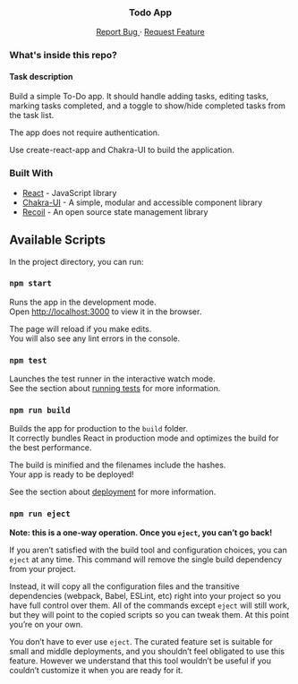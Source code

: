 <p align="center">
  <h3 align="center">Todo App</h3>
  <p align="center">
    <a href="https://github.com/ganeshmkharvi/react-chakra-ui-todo//issues">Report Bug </a>
    ·
    <a href="https://github.com/ganeshmkharvi/react-chakra-ui-todo//issues"> Request Feature</a>
  </p>
</p>

<!-- ABOUT THE PROJECT -->

### What's inside this repo?

#### Task description

Build a simple To-Do app. It should handle adding tasks, editing tasks, marking tasks completed, and a toggle to show/hide completed tasks from the task list.

The app does not require authentication.

Use create-react-app and Chakra-UI to build the application.

### Built With

- [React]() - JavaScript library
- [Chakra-UI]() - A simple, modular and accessible component library 
- [Recoil]() - An open source state management library 


## Available Scripts

In the project directory, you can run:

### `npm start`

Runs the app in the development mode.<br /> Open
[http://localhost:3000](http://localhost:3000) to view it in the browser.

The page will reload if you make edits.<br /> You will also see any lint errors
in the console.

### `npm test`

Launches the test runner in the interactive watch mode.<br /> See the section
about
[running tests](https://facebook.github.io/create-react-app/docs/running-tests)
for more information.

### `npm run build`

Builds the app for production to the `build` folder.<br /> It correctly bundles
React in production mode and optimizes the build for the best performance.

The build is minified and the filenames include the hashes.<br /> Your app is
ready to be deployed!

See the section about
[deployment](https://facebook.github.io/create-react-app/docs/deployment) for
more information.

### `npm run eject`

**Note: this is a one-way operation. Once you `eject`, you can’t go back!**

If you aren’t satisfied with the build tool and configuration choices, you can
`eject` at any time. This command will remove the single build dependency from
your project.

Instead, it will copy all the configuration files and the transitive
dependencies (webpack, Babel, ESLint, etc) right into your project so you have
full control over them. All of the commands except `eject` will still work, but
they will point to the copied scripts so you can tweak them. At this point
you’re on your own.

You don’t have to ever use `eject`. The curated feature set is suitable for
small and middle deployments, and you shouldn’t feel obligated to use this
feature. However we understand that this tool wouldn’t be useful if you couldn’t
customize it when you are ready for it.
